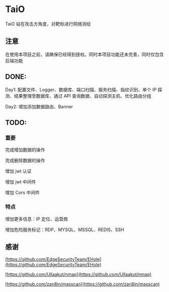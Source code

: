 # TaiO
TaiO 站在攻击方角度，对靶标进行网络测绘

## 注意

在使用本项目之前，请确保已经得到授权。同时本项目功能还未完善，同时仅包含后端功能

## DONE:

Day1: 配置文件、Logger、数据库、端口扫描、服务扫描、指纹识别、单个 IP 探测、结果整理至数据库、通过 API 查询数据、自动探测主机、优化路由分组

Day2: 增加添加数据路由、Banner

## TODO:

### 重要

完成增加数据的操作

完成删除数据的操作

增加 jwt 认证

增加 jwt 中间件

增加 Cors 中间件

### 特点

增加更多信息：IP 定位、运营商

增加危险服务标记：RDP、MYSQL、MSSQL、REDIS、SSH

## 感谢

[https://github.com/EdgeSecurityTeam/EHole](https://github.com/EdgeSecurityTeam/EHole)

[https://github.com/Ullaakut/nmap](https://github.com/Ullaakut/nmap)

[https://github.com/zan8in/masscan](https://github.com/zan8in/masscan)

